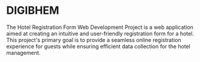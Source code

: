 # DIGIBHEM
The Hotel Registration Form Web Development Project is a web application aimed at creating an intuitive and user-friendly registration form for a hotel. This project's primary goal is to provide a seamless online registration experience for guests while ensuring efficient data collection for the hotel management.

